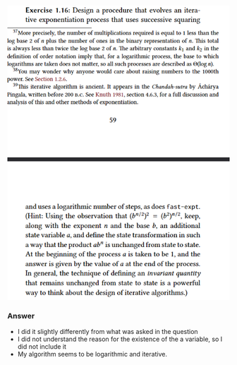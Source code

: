 ![Question](image.png)

### Answer
- I did it slightly differently from what was asked in the question
- I did not understand the reason for the existence of the a variable, so I did not include it
- My algorithm seems to be logarithmic and iterative.
